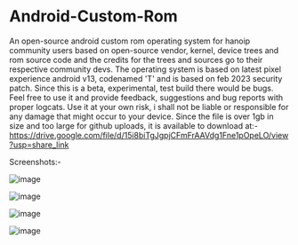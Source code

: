 # Android-Custom-Rom
An open-source android custom rom operating system for hanoip community users based on open-source vendor, kernel, device trees and rom source code and the credits for the trees and sources go to their respective community devs. The operating system is based on latest pixel experience android v13, codenamed 'T' and is based on feb 2023 security patch. Since this is a beta, experimental, test build there would be bugs. Feel free to use it and provide feedback, suggestions and bug reports with proper logcats. Use it at your own risk, i shall not be liable or responsible for any damage that might occur to your device.
Since the file is over 1gb in size and too large for github uploads, it is available to download at:- https://drive.google.com/file/d/15i8biTgJgpjCFmFrAAVdg1Fne1pOpeLO/view?usp=share_link



Screenshots:-


![image](https://user-images.githubusercontent.com/106162400/227227971-fcf067ed-b84e-4bf6-bc3f-f1f87bd95638.png)


![image](https://user-images.githubusercontent.com/106162400/227228681-fc2c8645-750a-407e-be45-5f766f1dd817.png)


![image](https://user-images.githubusercontent.com/106162400/227228735-db05692a-36c1-4282-ac3d-6cb867915d47.png)


![image](https://user-images.githubusercontent.com/106162400/227230183-c63fc3cf-0531-4391-9d54-d5e47d965d7d.png)


